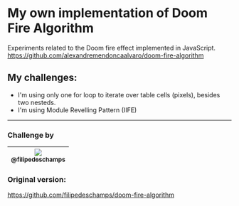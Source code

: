 # My own implementation of Doom Fire Algorithm

Experiments related to the Doom fire effect implemented in JavaScript.  
<https://github.com/alexandremendoncaalvaro/doom-fire-algorithm>

## My challenges:
- I'm using only one for loop to iterate over table cells (pixels), besides two nesteds.
- I'm using Module Revelling Pattern (IIFE)

---

### Challenge by
| [<img src="https://avatars0.githubusercontent.com/u/4248081?v=3&s=115"><br><sub>@filipedeschamps</sub>](https://github.com/filipedeschamps) |
| :---: |

### Original version:
<https://github.com/filipedeschamps/doom-fire-algorithm>  
